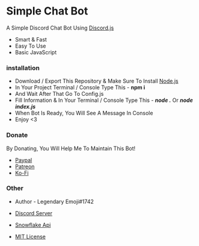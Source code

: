 # Simple Chat Bot

A Simple Discord Chat Bot Using [Discord.js](https://www.npmjs.com/package/discord.js)

- Smart & Fast
- Easy To Use
- Basic JavaScript

### installation

- Download / Export This Repository & Make Sure To Install [Node.js](https://nodejs.org/en/)
- In Your Project Terminal / Console Type This - **npm i**
- And Wait After That Go To Config.js
- Fill Information & In Your Terminal / Console Type This - **_node ._** Or **_node index.js_**
- When Bot Is Ready, You Will See A Message In Console
- Enjoy <3

### Donate

By Donating, You Will Help Me To Maintain This Bot!

- [Paypal](https://www.paypal.com/paypalme/legendaryemoji)
- [Patreon](https://www.patreon.com/LegendaryEmoji)
- [Ko-Fi](https://ko-fi.com/LegendaryEmoji)

### Other

-  Author - Legendary Emoji#1742

- [Discord Server](https://discord.gg/umMpnqS)

- [Snowflake Api](https://api.snowflakedev.xyz/)

- [MIT License](https://github.com/LegendaryEmoji/simple-chat-bot/blob/main/LICENSE)
